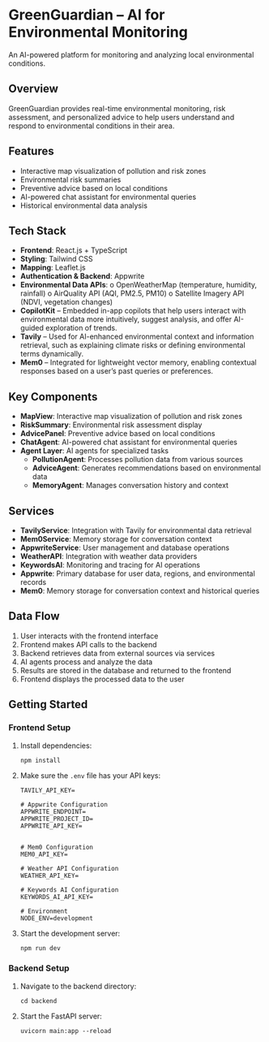 # GreenGuardian – AI for Environmental Monitoring

An AI-powered platform for monitoring and analyzing local environmental conditions.

## Overview
GreenGuardian provides real-time environmental monitoring, risk assessment, and personalized advice to help users understand and respond to environmental conditions in their area.

## Features
- Interactive map visualization of pollution and risk zones
- Environmental risk summaries
- Preventive advice based on local conditions
- AI-powered chat assistant for environmental queries
- Historical environmental data analysis

## Tech Stack
- **Frontend**: React.js + TypeScript
-	**Styling**: Tailwind CSS 
-	**Mapping**: Leaflet.js
-	**Authentication & Backend**: Appwrite
-	**Environmental Data APIs**:
  o	OpenWeatherMap (temperature, humidity, rainfall)
  o	AirQuality API (AQI, PM2.5, PM10)
  o	Satellite Imagery API (NDVI, vegetation changes)
-	**CopilotKit** – Embedded in-app copilots that help users interact with environmental data more intuitively, suggest analysis, and offer AI-guided exploration of trends.
-	**Tavily** – Used for AI-enhanced environmental context and information retrieval, such as explaining climate risks or defining environmental terms dynamically.
-	**Mem0** – Integrated for lightweight vector memory, enabling contextual responses based on a user’s past queries or preferences.


## Key Components
- **MapView**: Interactive map visualization of pollution and risk zones
- **RiskSummary**: Environmental risk assessment display
- **AdvicePanel**: Preventive advice based on local conditions
- **ChatAgent**: AI-powered chat assistant for environmental queries
- **Agent Layer**: AI agents for specialized tasks
  - **PollutionAgent**: Processes pollution data from various sources
  - **AdviceAgent**: Generates recommendations based on environmental data
  - **MemoryAgent**: Manages conversation history and context

## Services
- **TavilyService**: Integration with Tavily for environmental data retrieval
- **Mem0Service**: Memory storage for conversation context
- **AppwriteService**: User management and database operations
- **WeatherAPI**: Integration with weather data providers
- **KeywordsAI**: Monitoring and tracing for AI operations
- **Appwrite**: Primary database for user data, regions, and environmental records
- **Mem0**: Memory storage for conversation context and historical queries

## Data Flow

1. User interacts with the frontend interface
2. Frontend makes API calls to the backend
3. Backend retrieves data from external sources via services
4. AI agents process and analyze the data
5. Results are stored in the database and returned to the frontend
6. Frontend displays the processed data to the user


## Getting Started

### Frontend Setup
1. Install dependencies:
   ```
   npm install
   ```

2. Make sure the `.env` file has your API keys:
   ```
   TAVILY_API_KEY=

   # Appwrite Configuration
   APPWRITE_ENDPOINT=
   APPWRITE_PROJECT_ID=
   APPWRITE_API_KEY=
   
   
   # Mem0 Configuration
   MEM0_API_KEY=

   # Weather API Configuration
   WEATHER_API_KEY=
   
   # Keywords AI Configuration
   KEYWORDS_AI_API_KEY=
   
   # Environment
   NODE_ENV=development

   ```

3. Start the development server:
   ```
   npm run dev
   ```

### Backend Setup
1. Navigate to the backend directory:
   ```
   cd backend
   ```

2. Start the FastAPI server:
   ```
   uvicorn main:app --reload
   ```
